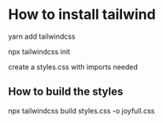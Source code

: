 # How to install tailwind
yarn add tailwindcss

npx tailwindcss init

create a styles.css with imports needed

## How to build the styles
npx tailwindcss build styles.css -o joyfull.css
